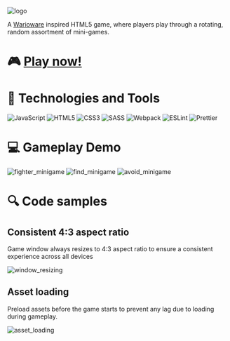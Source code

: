 ![logo](https://user-images.githubusercontent.com/6326660/102288298-10831a80-3ef1-11eb-9295-336626404f33.png)

A [Warioware](https://youtu.be/DDeKBbFK9OM?t=6) inspired HTML5 game, where players play through a rotating, random assortment of mini-games.
# &#127918; [Play now!](https://jazhen.github.io/snack-pack/)

# &#128295; Technologies and Tools

![JavaScript](https://img.shields.io/badge/-JavaScript-informational?style=flat&logo=JavaScript&logoColor=black&color=F7DF1E)
![HTML5](https://img.shields.io/badge/-HTML5-informational?style=flat&logo=HTML5&logoColor=white&color=E34F26)
![CSS3](https://img.shields.io/badge/-CSS3-informational?style=flat&logo=CSS3&logoColor=white&color=1572B6)
![SASS](https://img.shields.io/badge/-SASS-informational?style=flat&logo=SASS&logoColor=white&color=CC6699)
![Webpack](https://img.shields.io/badge/-Webpack-informational?style=flat&logo=Webpack&logoColor=black&color=8DD6F9)
![ESLint](https://img.shields.io/badge/-ESLint-informational?style=flat&logo=ESLint&logoColor=white&color=4B32C3)
![Prettier](https://img.shields.io/badge/-Prettier-informational?style=flat&logo=Prettier&logoColor=black&color=F7B93E)
# &#128187; Gameplay Demo

![fighter_minigame](https://user-images.githubusercontent.com/6326660/102146537-fe847780-3e1d-11eb-94ff-4c63a598b413.gif)
![find_minigame](https://user-images.githubusercontent.com/6326660/102146934-b9ad1080-3e1e-11eb-8139-ff5c836b7a10.gif)
![avoid_minigame](https://user-images.githubusercontent.com/6326660/102147025-e52ffb00-3e1e-11eb-8848-86e3cf0f9823.gif)

# &#128269; Code samples

## Consistent 4:3 aspect ratio

Game window always resizes to 4:3 aspect ratio to ensure a consistent experience across all devices

![window_resizing](https://user-images.githubusercontent.com/6326660/102144276-0fcb8500-3e1a-11eb-889b-8ed5b560bf74.png)

## Asset loading

Preload assets before the game starts to prevent any lag due to loading during gameplay.

![asset_loading](https://user-images.githubusercontent.com/6326660/102144282-122ddf00-3e1a-11eb-8144-a9491cdf4eba.png)
